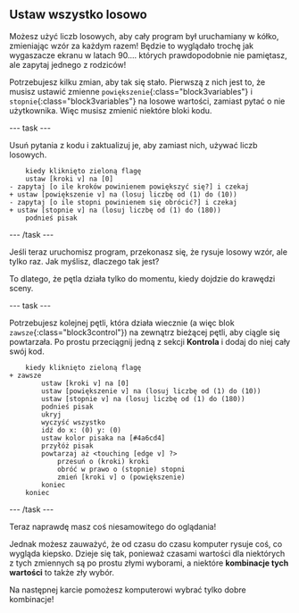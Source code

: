 ## Ustaw wszystko losowo

Możesz użyć liczb losowych, aby cały program był uruchamiany w kółko, zmieniając wzór za każdym razem! Będzie to wyglądało trochę jak wygaszacze ekranu w latach 90.... których prawdopodobnie nie pamiętasz, ale zapytaj jednego z rodziców!

Potrzebujesz kilku zmian, aby tak się stało. Pierwszą z nich jest to, że musisz ustawić zmienne `powiększenie`{:class="block3variables"} i `stopnie`{:class="block3variables"} na losowe wartości, zamiast pytać o nie użytkownika. Więc musisz zmienić niektóre bloki kodu.

\--- task \---

Usuń pytania z kodu i zaktualizuj je, aby zamiast nich, używać liczb losowych.

```blocks3
    kiedy kliknięto zieloną flagę
    ustaw [kroki v] na [0]
- zapytaj [o ile kroków powinienem powiększyć się?] i czekaj
+ ustaw [powiększenie v] na (losuj liczbę od (1) do (10))
- zapytaj [o ile stopni powinienem się obrócić?] i czekaj
+ ustaw [stopnie v] na (losuj liczbę od (1) do (180))
    podnieś pisak
```

\--- /task \---

Jeśli teraz uruchomisz program, przekonasz się, że rysuje losowy wzór, ale tylko raz. Jak myślisz, dlaczego tak jest?

To dlatego, że pętla działa tylko do momentu, kiedy dojdzie do krawędzi sceny.

\--- task \---

Potrzebujesz kolejnej pętli, która działa wiecznie (a więc blok `zawsze`{:class="block3control"}) na zewnątrz bieżącej pętli, aby ciągle się powtarzała. Po prostu przeciągnij jedną z sekcji **Kontrola** i dodaj do niej cały swój kod.

```blocks3
    kiedy kliknięto zieloną flagę
+ zawsze 
        ustaw [kroki v] na [0]
        ustaw [powiększenie v] na (losuj liczbę od (1) do (10))
        ustaw [stopnie v] na (losuj liczbę od (1) do (180))
        podnieś pisak
        ukryj
        wyczyść wszystko
        idź do x: (0) y: (0)
        ustaw kolor pisaka na [#4a6cd4]
        przyłóż pisak
        powtarzaj aż <touching [edge v] ?> 
            przesuń o (kroki) kroki
            obróć w prawo o (stopnie) stopni
            zmień [kroki v] o (powiększenie)
        koniec
    koniec
```

\--- /task \---

Teraz naprawdę masz coś niesamowitego do oglądania!

Jednak możesz zauważyć, że od czasu do czasu komputer rysuje coś, co wygląda kiepsko. Dzieje się tak, ponieważ czasami wartości dla niektórych z tych zmiennych są po prostu złymi wyborami, a niektóre **kombinacje tych wartości** to także zły wybór.

Na następnej karcie pomożesz komputerowi wybrać tylko dobre kombinacje!